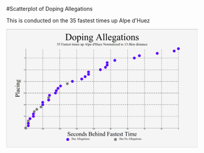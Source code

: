 #Scatterplot of Doping Allegations

This is conducted on the 35 fastest times up Alpe d'Huez

![Visual](/visual.png)